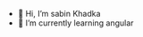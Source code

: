 - 👋 Hi, I’m sabin Khadka
- 🌱 I’m currently learning angular

<!---
sabin-Khadka0/sabin-Khadka0 is a ✨ special ✨ repository because its `README.md` (this file) appears on your GitHub profile.
You can click the Preview link to take a look at your changes.
--->
